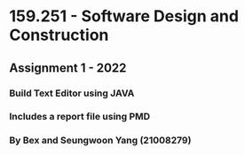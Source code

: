 # 159.251 - Software Design and Construction 
## Assignment 1 - 2022

### Build Text Editor using JAVA
### Includes a report file using PMD
### By Bex and Seungwoon Yang (21008279)
